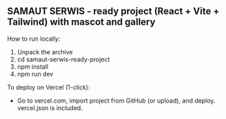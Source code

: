 
SAMAUT SERWIS - ready project (React + Vite + Tailwind) with mascot and gallery
-----------------------------------------------------------------------------
How to run locally:
  1. Unpack the archive
  2. cd samaut-serwis-ready-project
  3. npm install
  4. npm run dev

To deploy on Vercel (1-click):
  - Go to vercel.com, import project from GitHub (or upload), and deploy. vercel.json is included.

